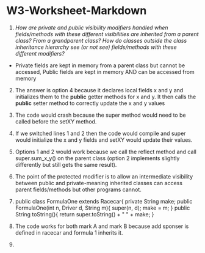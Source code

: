 # W3-Worksheet-Markdown

1. _How are private and public visibility modifiers handled when fields/methods with these different visibilities are inherited from a parent class?
From a grandparent class?
How do classes outside the class inheritance hierarchy see (or not see) fields/methods with these different modifiers?_
  - Private fields are kept in memory from a parent class but cannot be accessed, Public fields are kept in memory AND can be accessed from memory
2. The answer is option 4 because it declares local fields x and y and initializes them to the **public** getter methods for x and y. It then calls the **public** setter method to correctly update the x and y
    values
3. The code would crash because the super method would need to be called before the setXY method.
4. If we switched lines 1 and 2 then the code would compile and super would initialize the x and y fields and setXY would update their values.
5. Options 1 and 2 would work because we call the reflect method and call super.sum_x_y() on the parent class (option 2 implements slightly differently but still gets the same result).
6. The point of the protected modifier is to allow an intermediate visibility between public and private-meaning inherited classes can access parent fields/methods but other programs cannot.
7. public class FormulaOne extends Racecar{
    private String make;
    public FormulaOne(int n, Driver d, String m){
      super(n, d);
      make = m;
    }
    public String toString(){
      return super.toString() + " " + make;
    }

8. The code works for both mark A and mark B because add sponser is defined in racecar and formula 1 inherits it.
9. 
